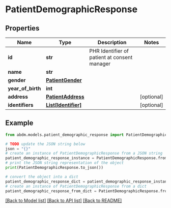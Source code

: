 # PatientDemographicResponse


## Properties

Name | Type | Description | Notes
------------ | ------------- | ------------- | -------------
**id** | **str** | PHR Identifier of patient at consent manager | 
**name** | **str** |  | 
**gender** | [**PatientGender**](PatientGender.md) |  | 
**year_of_birth** | **int** |  | 
**address** | [**PatientAddress**](PatientAddress.md) |  | [optional] 
**identifiers** | [**List[Identifier]**](Identifier.md) |  | [optional] 

## Example

```python
from abdm.models.patient_demographic_response import PatientDemographicResponse

# TODO update the JSON string below
json = "{}"
# create an instance of PatientDemographicResponse from a JSON string
patient_demographic_response_instance = PatientDemographicResponse.from_json(json)
# print the JSON string representation of the object
print(PatientDemographicResponse.to_json())

# convert the object into a dict
patient_demographic_response_dict = patient_demographic_response_instance.to_dict()
# create an instance of PatientDemographicResponse from a dict
patient_demographic_response_from_dict = PatientDemographicResponse.from_dict(patient_demographic_response_dict)
```
[[Back to Model list]](../README.md#documentation-for-models) [[Back to API list]](../README.md#documentation-for-api-endpoints) [[Back to README]](../README.md)


